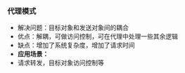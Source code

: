 ### 代理模式
* 解决问题：目标对象和发送对象间的耦合
* 优点：解耦，可做访问控制，可在代理中处理一些其余逻辑
* 缺点：增加了系统复杂度，增加了请求时间
* **应用场景：**
* 请求转发，目标对象访问控制等